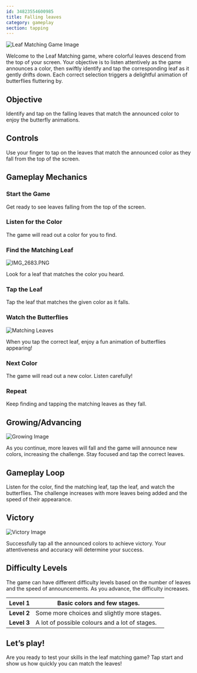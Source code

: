 ```yaml
---
id: 34823554600985
title: Falling leaves
category: gameplay
section: tapping
---
```

![Leaf Matching Game Image](https://help.studycat.com/hc/article_attachments/34975872015385)

Welcome to the Leaf Matching game, where colorful leaves descend from the top of your screen. Your objective is to listen attentively as the game announces a color, then swiftly identify and tap the corresponding leaf as it gently drifts down. Each correct selection triggers a delightful animation of butterflies fluttering by.

Objective
---------

Identify and tap on the falling leaves that match the announced color to enjoy the butterfly animations.

Controls
--------

Use your finger to tap on the leaves that match the announced color as they fall from the top of the screen.

Gameplay Mechanics
------------------

### Start the Game

Get ready to see leaves falling from the top of the screen.

### Listen for the Color

The game will read out a color for you to find.

### Find the Matching Leaf

![IMG_2683.PNG](https://help.studycat.com/hc/article_attachments/34823542330905)

Look for a leaf that matches the color you heard.

### Tap the Leaf

Tap the leaf that matches the given color as it falls.

### Watch the Butterflies

![Matching Leaves](https://help.studycat.com/hc/article_attachments/34975872017177)

When you tap the correct leaf, enjoy a fun animation of butterflies appearing!

### Next Color

The game will read out a new color. Listen carefully!

### Repeat

Keep finding and tapping the matching leaves as they fall.

Growing/Advancing
-----------------

![Growing Image](https://help.studycat.com/hc/article_attachments/34918104076185)

As you continue, more leaves will fall and the game will announce new colors, increasing the challenge. Stay focused and tap the correct leaves.

Gameplay Loop
-------------

Listen for the color, find the matching leaf, tap the leaf, and watch the butterflies. The challenge increases with more leaves being added and the speed of their appearance.

Victory
-------

![Victory Image](https://help.studycat.com/hc/article_attachments/34918075320217)

Successfully tap all the announced colors to achieve victory. Your attentiveness and accuracy will determine your success.

Difficulty Levels
-----------------

The game can have different difficulty levels based on the number of leaves and the speed of announcements. As you advance, the difficulty increases.

| **Level 1** | Basic colors and few stages. |
| --- | --- |
| **Level 2** | Some more choices and slightly more stages. |
| **Level 3** | A lot of possible colours and a lot of stages. |

Let’s play!
-----------

Are you ready to test your skills in the leaf matching game? Tap start and show us how quickly you can match the leaves!
